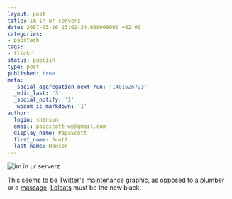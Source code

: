 ```yaml
---
layout: post
title: im in ur serverz
date: 2007-05-16 23:02:34.000000000 +02:00
categories:
- papatech
tags:
- flickr
status: publish
type: post
published: true
meta:
  _social_aggregation_next_run: '1401626723'
  _edit_last: '3'
  _social_notify: '1'
  _wpcom_is_markdown: '1'
author:
  login: shanson
  email: papascott-wp@gmail.com
  display_name: PapaScott
  first_name: Scott
  last_name: Hanson
---
```

<p><img src="http://www.papascott.de/wordpress/wp-content/uploads/2007/05/im-in-ur-serverz.gif" alt="im in ur serverz" /></p>
<p>This seems to be <a href="http://static.twitter.com/system/maintenance/maintenance.gif">Twitter's</a> maintenance graphic, as opposed to a <a href="http://www.flickr.com/photos/elderzhang/268338116/">plumber</a> or a  <a href="http://www.flickr.com/photos/teo/6126518/">massage</a>. <a href="http://www.dashes.com/anil/2007/04/cats-can-has-gr.html">Lolcats</a> must be the new black.</p>
